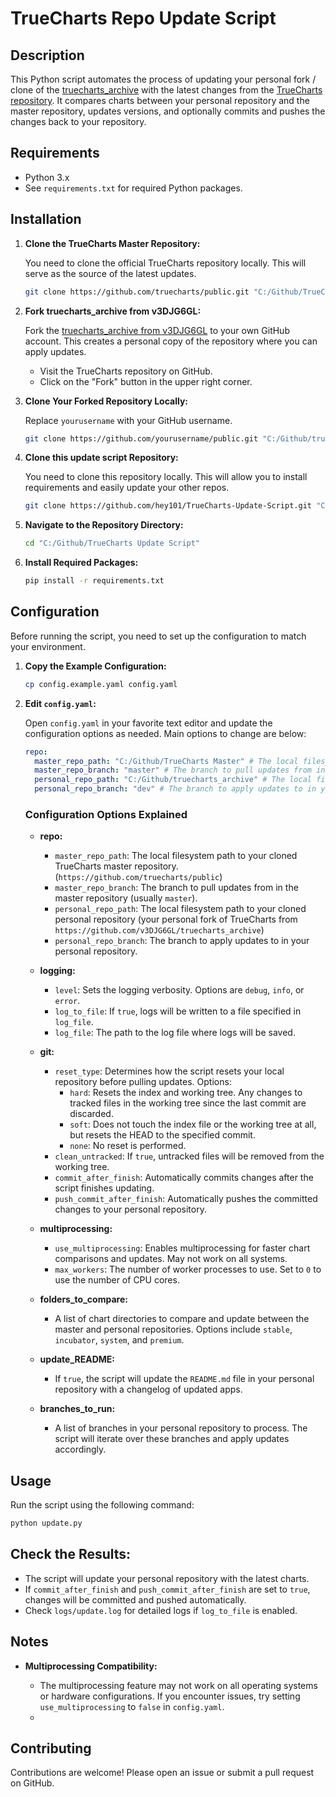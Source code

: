 # TrueCharts Repo Update Script

## Description

This Python script automates the process of updating your personal fork / clone of the [truecharts_archive](https://github.com/v3DJG6GL/truecharts_archive) with the latest changes from the [TrueCharts repository](https://github.com/truecharts/public). It compares charts between your personal repository and the master repository, updates versions, and optionally commits and pushes the changes back to your repository.

## Requirements

- Python 3.x
- See `requirements.txt` for required Python packages.

## Installation

1. **Clone the TrueCharts Master Repository:**

   You need to clone the official TrueCharts repository locally. This will serve as the source of the latest updates.

   ```bash
   git clone https://github.com/truecharts/public.git "C:/Github/TrueCharts Master"
   ```

2. **Fork truecharts_archive from v3DJG6GL:**

   Fork the [truecharts_archive from v3DJG6GL](https://github.com/v3DJG6GL/truecharts_archive) to your own GitHub account. This creates a personal copy of the repository where you can apply updates.

   - Visit the TrueCharts repository on GitHub.
   - Click on the "Fork" button in the upper right corner.

3. **Clone Your Forked Repository Locally:**

   Replace `yourusername` with your GitHub username.

   ```bash
   git clone https://github.com/yourusername/public.git "C:/Github/truecharts_archive"
   ```

4. **Clone this update script Repository:**

   You need to clone this repository locally. This will allow you to install requirements and easily update your other repos.

   ```bash
   git clone https://github.com/hey101/TrueCharts-Update-Script.git "C:/Github/TrueCharts Update Script"
   ```

5. **Navigate to the Repository Directory:**

   ```bash
   cd "C:/Github/TrueCharts Update Script"
   ```

6. **Install Required Packages:**

   ```bash
   pip install -r requirements.txt
   ```

## Configuration

Before running the script, you need to set up the configuration to match your environment.

1. **Copy the Example Configuration:**

   ```bash
   cp config.example.yaml config.yaml
   ```

2. **Edit `config.yaml`:**

   Open `config.yaml` in your favorite text editor and update the configuration options as needed. Main options to change are below:

   ```yaml
   repo:
     master_repo_path: "C:/Github/TrueCharts Master" # The local filesystem path to your cloned TrueCharts master repository. (https://github.com/truecharts/public)
     master_repo_branch: "master" # The branch to pull updates from in the master repository (usually `master`).
     personal_repo_path: "C:/Github/truecharts_archive" # The local filesystem path to your cloned personal repository (your personal fork of TrueCharts from https://github.com/v3DJG6GL/truecharts_archive)
     personal_repo_branch: "dev" # The branch to apply updates to in your personal repository.
   ```

   ### Configuration Options Explained

   - **repo:**
     - `master_repo_path`: The local filesystem path to your cloned TrueCharts master repository. (`https://github.com/truecharts/public`)
     - `master_repo_branch`: The branch to pull updates from in the master repository (usually `master`).
     - `personal_repo_path`: The local filesystem path to your cloned personal repository (your personal fork of TrueCharts from `https://github.com/v3DJG6GL/truecharts_archive`)
     - `personal_repo_branch`: The branch to apply updates to in your personal repository.

   - **logging:**
     - `level`: Sets the logging verbosity. Options are `debug`, `info`, or `error`.
     - `log_to_file`: If `true`, logs will be written to a file specified in `log_file`.
     - `log_file`: The path to the log file where logs will be saved.

   - **git:**
     - `reset_type`: Determines how the script resets your local repository before pulling updates. Options:
       - `hard`: Resets the index and working tree. Any changes to tracked files in the working tree since the last commit are discarded.
       - `soft`: Does not touch the index file or the working tree at all, but resets the HEAD to the specified commit.
       - `none`: No reset is performed.
     - `clean_untracked`: If `true`, untracked files will be removed from the working tree.
     - `commit_after_finish`: Automatically commits changes after the script finishes updating.
     - `push_commit_after_finish`: Automatically pushes the committed changes to your personal repository.

   - **multiprocessing:**
     - `use_multiprocessing`: Enables multiprocessing for faster chart comparisons and updates. May not work on all systems.
     - `max_workers`: The number of worker processes to use. Set to `0` to use the number of CPU cores.

   - **folders_to_compare:**
     - A list of chart directories to compare and update between the master and personal repositories. Options include `stable`, `incubator`, `system`, and `premium`.

   - **update_README:**
     - If `true`, the script will update the `README.md` file in your personal repository with a changelog of updated apps.

   - **branches_to_run:**
     - A list of branches in your personal repository to process. The script will iterate over these branches and apply updates accordingly.

## Usage

Run the script using the following command:

```bash
python update.py
```

## Check the Results:

   - The script will update your personal repository with the latest charts.
   - If `commit_after_finish` and `push_commit_after_finish` are set to `true`, changes will be committed and pushed automatically.
   - Check `logs/update.log` for detailed logs if `log_to_file` is enabled.

## Notes

- **Multiprocessing Compatibility:**

  - The multiprocessing feature may not work on all operating systems or hardware configurations. If you encounter issues, try setting `use_multiprocessing` to `false` in `config.yaml`.
  - 

## Contributing

Contributions are welcome! Please open an issue or submit a pull request on GitHub.
